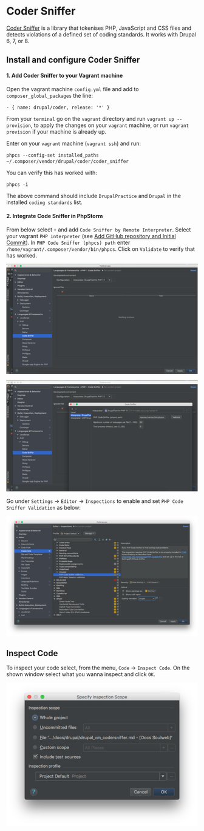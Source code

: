 # Coder Sniffer

[Coder Sniffer](https://www.drupal.org/node/1419988) is a library that tokenises PHP, JavaScript and CSS files and detects violations of a defined set of coding standards. It works with Drupal 6, 7, or 8.

## Install and configure Coder Sniffer

#### 1. Add Coder Sniffer to your Vagrant machine

Open the vagrant machine `config.yml` file and add to `composer_global_packages` the line:

    - { name: drupal/coder, release: '*' }
      
From your `terminal` go on the `vagrant` directory and run `vagrant up --provision`, to apply the changes on your `vagrant` machine, or run `vagrant provision` if your machine is already up.

Enter on your `vagrant` machine (`vagrant ssh`) and run:
    
    phpcs --config-set installed_paths ~/.composer/vendor/drupal/coder/coder_sniffer
    
You can verify this has worked with:
    
    phpcs -i

The above command should include `DrupalPractice` and `Drupal` in the installed `coding standards` list.

#### 2. Integrate Code Sniffer in PhpStorm

From below select `+` and add `Code Sniffer by Remote Interpreter`. Select your vagrant `PHP interpreter` (see [Add GitHub repository and Initial Commit](drupal_vm_phpstorm.md#2-integrate-vagrant)). In `PHP Code Sniffer (phpcs) path` enter `/home/vagrant/.composer/vendor/bin/phpcs`.
Click on `Validate` to verify that has worked.

![Code Sniffer settings](../img/drupal/phpstorm_30.png "Code Sniffer settings")

![Code Sniffer settings](../img/drupal/phpstorm_31.png "Code Sniffer settings")

Go under `Settings` -> `Editor` ->  `Inspections` to enable and set `PHP Code Sniffer Validation` as below:

![PHP Code Sniffer Validation](../img/drupal/phpstorm_32.png "PHP Code Sniffer Validation")

## Inspect Code

To inspect your code select, from the menu, `Code` -> `Inspect Code`. On the shown window select what you wanna inspect and click `OK`.

![PHP Code Sniffer Validation Inspect Code](../img/drupal/phpstorm_42.png "PHP Code Sniffer Validation Inspect Code")